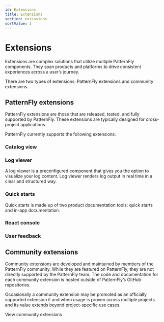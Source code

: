```yaml
---
id: Extensions
title: Extensions
section: extensions
sortValue: 1
---
```


# Extensions 

Extensions are complex solutions that utilize multiple PatternFly components. They span products and platforms to drive consistent experiences across a user’s journey. 

There are two types of extensions: PatternFly extensions and community extensions.

## PatternFly extensions

PatternFly extensions are those that are released, tested, and fully supported by PatternFly. These extensions are typically designed for cross-project applications. 

PatternFly currently supports the  following extensions:

### Catalog view 


### Log viewer 

A log viewer is a preconfigured component that gives you the option to visualize your log content. Log viewer renders log output in real time in a clear and structured way.


### Quick starts
Quick starts is made up of two product documentation tools: quick starts and in-app documentation.

### React console


### User feedback



## Community extensions
Community extensions are developed and maintained by members of the PatternFly community. While they are featured on PatternFly, they are not directly supported by the PatternFly team. The code and documentation for each community extension is hosted outside of PatternFly’s GitHub repositories. 

Occasionally a community extension may be promoted as an officially supported extension if and when usage is proven across multiple projects and its value extends beyond project-specific use cases.

View community extensions
